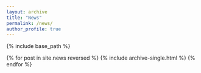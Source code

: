 ```yaml
---
layout: archive
title: "News"
permalink: /news/
author_profile: true
---
```



{% include base_path %}

{% for post in site.news reversed %}
  {% include archive-single.html %}
{% endfor %}
